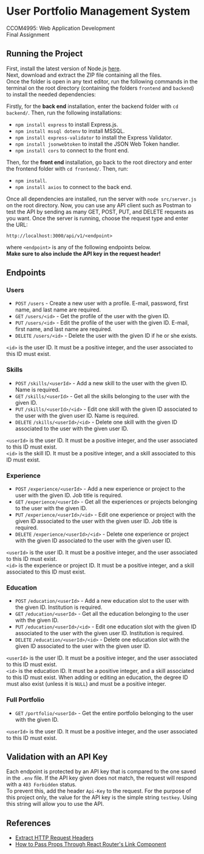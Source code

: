 # User Portfolio Management System

CCOM4995: Web Application Development \
Final Assignment

## Running the Project

First, install the latest version of Node.js [here](https://nodejs.org/en). \
Next, download and extract the ZIP file containing all the files. \
Once the folder is open in any text editor, run the following commands in the terminal on the root directory (containing the folders `frontend` and `backend`) to install the needed dependencies:

Firstly, for the **back end** installation, enter the backend folder with `cd backend/`. Then, run the following installations:
- `npm install express` to install Express.js.
- `npm install mssql dotenv` to install MSSQL.
- `npm install express-validator` to install the Express Validator.
- `npm install jsonwebtoken` to install the JSON Web Token handler.
- `npm install cors` to connect to the front end.

Then, for the **front end** installation, go back to the root directory and enter the frontend folder with `cd frontend/`. Then, run:
- `npm install`.
- `npm install axios` to connect to the back end.

Once all dependencies are installed, run the server with `node src/server.js` on the root directory.
Now, you can use any API client such as Postman to test the API by sending as many GET, POST, PUT, and DELETE requests as you want. Once the server is running, choose the request type and enter the URL:
```
http://localhost:3000/api/v1/<endpoint>
```
where `<endpoint>` is any of the following endpoints below. \
**Make sure to also include the API key in the request header!**

## Endpoints

### Users

- `POST` `/users` - Create a new user with a profile. E-mail, password, first name, and last name are required.
- `GET` `/users/<id>` - Get the profile of the user with the given ID.
- `PUT` `/users/<id>` - Edit the profile of the user with the given ID. E-mail, first name, and last name are required.
- `DELETE` `/users/<id>` - Delete the user with the given ID if he or she exists.

`<id>` is the user ID. It must be a positive integer, and the user associated to this ID must exist.

### Skills

- `POST` `/skills/<userId>` - Add a new skill to the user with the given ID. Name is required.
- `GET` `/skills/<userId>` - Get all the skills belonging to the user with the given ID.
- `PUT` `/skills/<userId>/<id>` - Edit one skill with the given ID associated to the user with the given user ID. Name is required.
- `DELETE` `/skills/<userId>/<id>` - Delete one skill with the given ID associated to the user with the given user ID.

`<userId>` is the user ID. It must be a positive integer, and the user associated to this ID must exist. \
`<id>` is the skill ID. It must be a positive integer, and a skill associated to this ID must exist.

### Experience

- `POST` `/experience/<userId>` - Add a new experience or project to the user with the given ID. Job title is required.
- `GET` `/experience/<userId>` - Get all the experiences or projects belonging to the user with the given ID.
- `PUT` `/experience/<userId>/<id>` - Edit one experience or project with the given ID associated to the user with the given user ID. Job title is required.
- `DELETE` `/experience/<userId>/<id>` - Delete one experience or project with the given ID associated to the user with the given user ID.

`<userId>` is the user ID. It must be a positive integer, and the user associated to this ID must exist. \
`<id>` is the experience or project ID. It must be a positive integer, and a skill associated to this ID must exist.

### Education

- `POST` `/education/<userId>` - Add a new education slot to the user with the given ID. Institution is required.
- `GET` `/education/<userId>` - Get all the education belonging to the user with the given ID.
- `PUT` `/education/<userId>/<id>` - Edit one education slot with the given ID associated to the user with the given user ID. Institution is required.
- `DELETE` `/education/<userId>/<id>` - Delete one education slot with the given ID associated to the user with the given user ID.

`<userId>` is the user ID. It must be a positive integer, and the user associated to this ID must exist. \
`<id>` is the education ID. It must be a positive integer, and a skill associated to this ID must exist.
When adding or editing an education, the degree ID must also exist (unless it is `NULL`) and must be a positive integer.

### Full Portfolio

- `GET` `/portfolio/<userId>` - Get the entire portfolio belonging to the user with the given ID.

`<userId>` is the user ID. It must be a positive integer, and the user associated to this ID must exist.

## Validation with an API Key
Each endpoint is protected by an API key that is compared to the one saved in the `.env` file. If the API key given does not match, the request will respond with a `403 Forbidden` status. \
To prevent this, add the header `Api-Key` to the request. For the purpose of this project only, the value for the API key is the simple string `testkey`. Using this string will allow you to use the API.

## References

- [Extract HTTP Request Headers](https://stackoverflow.com/questions/13147693/how-to-extract-request-http-headers-from-a-request-using-nodejs-connect)
- [How to Pass Props Through React Router's Link Component](https://ui.dev/react-router-pass-props-to-link)